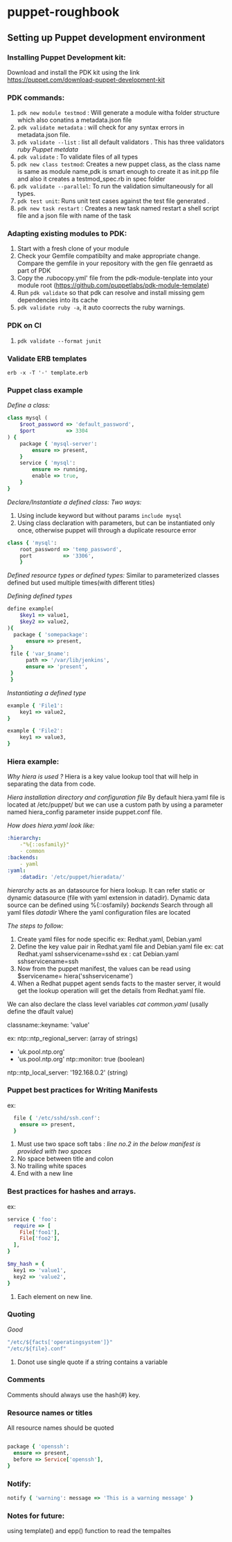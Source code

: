 # puppet-roughbook

## Setting up Puppet development environment

### Installing Puppet Development kit:

Download and install the PDK kit using the link https://puppet.com/download-puppet-development-kit 

### PDK commands:

1. `pdk new module testmod` : Will generate a module witha folder structure which also conatins a metadata.json file 
2. `pdk validate metadata` : will check for any syntax errors in metadata.json file. 
3. `pdk validate --list` : list all default validators . This has three validators
    *ruby*
    *Puppet*
    *metdata*
4. `pdk validate` : To validate files of all types
5. `pdk new class testmod`: Creates a new puppet class, as the class name is same as module name,pdk is smart enough to create it as       init.pp file and also it creates a testmod_spec.rb in spec folder
6. `pdk validate --parallel`: To run the validation simultaneously for all types.
7. `pdk test unit`: Runs unit test cases against the test file generated . 
8. `pdk new task restart` : Creates a new task named restart a shell script file and a json file with name of the task 


### Adapting existing modules to PDK:

1. Start with a fresh clone of your module
2. Check your Gemfile compatibilty and make appropriate change. Compare the gemfile in your repository with the gen file genraetd as part of PDK
3. Copy the .rubocopy.yml' file from the pdk-module-tenplate into your module root (https://github.com/puppetlabs/pdk-module-template)
4. Run `pdk validate` so that pdk can resolve and install missing gem dependencies into its cache
5. `pdk validate ruby -a`, it auto coorrects the ruby warnings.


### PDK on CI 
1. `pdk validate --format junit`

### Validate ERB templates
`erb -x -T '-' template.erb`


### Puppet class example

*Define a class:*

```ruby
class mysql (
    $root_password => 'default_password',
    $port          => 3304
) {
    package { 'mysql-server':
        ensure => present,
    }
    service { 'mysql':
        ensure => running,
        enable => true,
    }
}

```

*Declare/Instantiate a defined class:*
*Two ways:*
1. Using include keyword but without params `include mysql`
2. Using class declaration with parameters, but can be instantiated only once, otherwise puppet will through a duplicate resource error
```ruby
class { 'mysql':
    root_password => 'temp_password',
    port          => '3306',
    }

```

*Defined resource types or defined types:*
Similar to parameterized classes defined but used multiple times(with different titles)

*Defining defined types*
```ruby
define example(
    $key1 => value1,
    $key2 => value2,
){
  package { 'somepackage':
      ensure => present,
 }
 file { 'var_$name':
      path => '/var/lib/jenkins',
      ensure => 'present',      
 }
 }
```

*Instantiating a defined type*

```ruby
example { 'File1':
    key1 => value2,
}

example { 'File2':
    key1 => value3,
}

```

### Hiera example:
*Why hiera is used ?*
Hiera is a key value lookup tool that will help in separating the data from code.

*Hiera installation directory and configuration file*
By default hiera.yaml file is located at /etc/puppet/ but we can use a custom path by using a parameter named hiera_config  parameter inside puppet.conf file. 

*How does hiera.yaml look like:*
```yaml
:hierarchy:
    -"%{::osfamily}"
    - common
:backends:
    - yaml
:yaml:
    :datadir: '/etc/puppet/hieradata/'
```

*hierarchy* acts as an datasource for hiera lookup. It can refer static or dynamic datasource (file with yaml extension in datadir). Dynamic data source can be defined using %{::osfamily}
*backends*  Search through all yaml files
*datadir* Where the yaml configuration files are located

*The steps to follow:*
1. Create yaml files for node specific 
   ex: Redhat.yaml, Debian.yaml
2. Define the key value pair in Redhat.yaml file and Debian.yaml file
   ex: cat Redhat.yaml
     sshservicename=sshd
    ex : cat Debian.yaml
       sshservicename=ssh
3. Now from the puppet manifest, the values can be read using  $servicename= hiera('sshservicename')
4. When a Redhat puppet agent sends facts to the master server, it would get the lookup operation will get the details from Redhat.yaml file.


We can also declare the class level variables 
*cat common.yaml* (usally define the dfault value)

classname::keyname: 'value'

ex: 
ntp::ntp_regional_server: (array of strings)
  - 'uk.pool.ntp.org'
  - 'us.pool.ntp.org'
ntp::monitor: true (boolean)

ntp::ntp_local_server: '192.168.0.2' (string)


### Puppet best practices for Writing Manifests
 ex: 
```ruby
  file { '/etc/sshd/ssh.conf':
    ensure => present,
  }
``` 
1. Must use two space soft tabs :   *line no.2 in the below manifest is provided with two spaces* 
2. No space between title and colon 
3. No trailing white spaces
4. End with a new line

### Best practices for hashes and arrays.
ex:
```ruby
service { 'foo':
  require => [
    File['foo1'],
    File['foo2'],
  ],
}

$my_hash = { 
  key1 => 'value1',
  key2 => 'value2',
}

```

1. Each element on new line.

### Quoting 

*Good*
```ruby
"/etc/${facts['operatingsystem']}"
"/etc/${file}.conf"
```

1. Donot use single quote if a string contains a variable

### Comments
Comments should always use the hash(#) key.

### Resource names or titles
All resource names should be quoted

```ruby

package { 'openssh':
  ensure => present,
  before => Service['openssh'],
}
```
### Notify:

```ruby
notify { 'warning': message => 'This is a warning message' } 
```

### Notes for future:
using template() and epp() function to read the tempaltes
